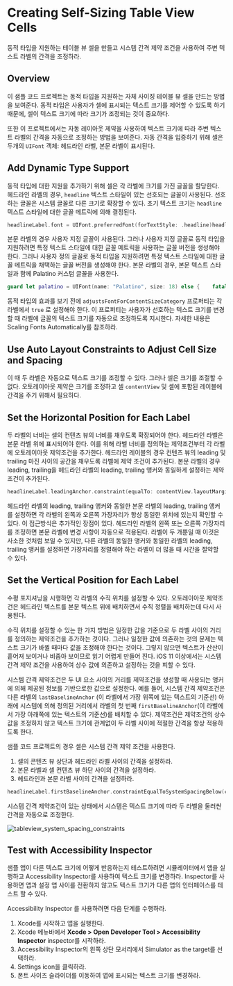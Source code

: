 # Creating Self-Sizing Table View Cells

동적 타입을 지원하는 테이블 뷰 셀을 만들고 시스템 간격 제약 조건을 사용하여 주변 텍스트 라벨의 간격을 조정하라.

## Overview

이 샘플 코드 프로젝트는 동적 타입을 지원하는 자체 사이징 테이블 뷰 셀을 만드는 방법을 보여준다. 동적 타입은 사용자가 셀에 표시되는 텍스트 크기를 제어할 수 있도록 하기 때문에, 셀이 텍스트 크기에 따라 크기가 조정되는 것이 중요하다.

또한 이 프로젝트에서는 자동 레이아웃 제약을 사용하여 텍스트 크기에 따라 주변 텍스트 라벨의 간격을 자동으로 조정하는 방법을 보여준다. 자동 간격을 입증하기 위해 셀은 두개의 `UIFont` 객체: 헤드라인 라벨, 본문 라벨이 표시된다.

## Add Dynamic Type Support

동적 타입에 대한 지원을 추가하기 위해 셀은 각 라벨에 크기를 가진 글꼴을 할당한다. 헤드라인 라벨의 경우, `headline` 텍스트 스타일이 있는 선호되는 글꼴이 사용된다. 선호하는 글꼴은 시스템 글꼴로 다른 크기로 확장할 수 있다. 초기 텍스트 크기는 `headline` 텍스트 스타일에 대한 글꼴 메트릭에 의해 결정된다.

```swift
headlineLabel.font = UIFont.preferredFont(forTextStyle: .headline)headlineLabel.adjustsFontForContentSizeCategory = true
```

본문 라벨의 경우 사용자 지정 글꼴이 사용된다. 그러나 사용자 지정 글꼴로 동적 타입을 지원하려면 특정 텍스트 스타일에 대한 글꼴 메트릭을 사용하는 글꼴 버전을 생성해야 한다. 그러나 사용자 정의 글꼴로 동적 타입을 지원하려면 특정 텍스트 스타일에 대한 글꼴 메트릭을 채택하는 글꼴 버전을 생성해야 한다. 본문 라벨의 경우, 본문 텍스트 스타일과 함께 Palatino 커스텀 글꼴을 사용한다.

```swift
guard let palatino = UIFont(name: "Palatino", size: 18) else {    fatalError("""        Failed to load the "Palatino" font.        Since this font is included with all versions of iOS that support Dynamic Type, verify that the spelling and casing is correct.        """    )}bodyLabel.font = UIFontMetrics(forTextStyle: .body).scaledFont(for: palatino)bodyLabel.adjustsFontForContentSizeCategory = true
```

동적 타입의 효과를 보기 전에 `adjustsFontForContentSizeCategory` 프로퍼티는 각 라벨에서 `true` 로 설정해야 한다. 이 프로퍼티는 사용자가 선호하는 텍스트 크기를 변경할 때 라벨에 글꼴의 텍스트 크기를 자동으로 조정하도록 지시한다. 자세한 내용은 Scaling Fonts Automatically를 참조하라.

## Use Auto Layout Constraints to Adjust Cell Size and Spacing

이 때 두 라벨은 자동으로 텍스트 크기를 조정할 수 있다. 그러나 셀은 크기를 조절할 수 없다. 오토레이아웃 제약은 크기를 조정하고 셀 `contentView` 및 셀에 포함된 레이블에 간격을 주기 위해서 필요하다.

## Set the Horizontal Position for Each Label

두 라벨의 너비는 셀의 컨텐츠 뷰의 너비를 채우도록 확장되어야 한다. 헤드라인 라벨은 본문 라벨 위에 표시되어야 한다. 이를 위해 라벨 너비를 정의하는 제약조건부터 각 라벨에 오토레이아웃 제약조건을 추가한다. 헤드라인 레이블의 경우 컨텐츠 뷰의 leading 및 trailing 마진 사이의 공간을 채우도록 라벨에 제약 조건이 추가된다. 본문 라벨의 경우 leading, trailing을 헤드라인 라벨의 leading, trailing 앵커와 동일하게 설정하는 제약조건이 추가된다.

```swift
headlineLabel.leadingAnchor.constraint(equalTo: contentView.layoutMarginsGuide.leadingAnchor).isActive = trueheadlineLabel.trailingAnchor.constraint(equalTo: contentView.layoutMarginsGuide.trailingAnchor).isActive = truebodyLabel.leadingAnchor.constraint(equalTo: headlineLabel.leadingAnchor).isActive = truebodyLabel.trailingAnchor.constraint(equalTo: headlineLabel.trailingAnchor).isActive = true
```

헤드라인 라벨의 leading, trailing 앵커와 동일한 본문 라벨의 leading, trailing 앵커를 설정하면 각 라벨의 왼쪽과 오른쪽 가장자리가 항상 동일한 위치에 있는지 확인할 수 있다. 이 접근방식은 추가적인 장점이 있다. 헤드라인 라벨의 왼쪽 또는 오른쪽 가장자리를 조정하면 본문 라벨에 변경 사항이 자동으로 적용된다. 라벨이 두 개뿐일 때 이것은 사소한 것처럼 보일 수 있지만, 다른 라벨의 동일한 앵커와 동일한 라벨의 leading, trailing 앵커를 설정하면 가장자리를 정렬해야 하는 라벨이 더 많을 때 시간을 절약할 수 있다.

## Set the Vertical Position for Each Label

수평 포지셔닝을 시행하면 각 라벨의 수직 위치를 설정할 수 있다. 오토레이아웃 제약조건은 헤드라인 텍스트를 본문 텍스트 위에 배치하면서 수직 정렬을 배치하는데 다시 사용된다.

수직 위치를 설정할 수 있는 한 가지 방법은 일정한 값을 기준으로 두 라벨 사이의 거리를 정의하는 제약조건을 추가하는 것이다. 그러나 일정한 값에 의존하는 것의 문제는 텍스트 크기가 바뀔 때마다 값을 조정해야 한다는 것이다. 그렇지 않으면 텍스트가 산산이 흩어져 보이거나 비좁아 보이므로 읽기 어렵게 만들어 진다. iOS 11 이상에서는 시스템 간격 제약 조건을 사용하여 상수 값에 의존하고 설정하는 것을 피할 수 있다.

시스템 간격 제약조건은 두 UI 요소 사이의 거리를 제약조건을 생성할 때 사용되는 앵커에 의해 제공된 정보를 기반으로한 값으로 설정한다. 예를 들어, 시스템 간격 제약조건은 다른 라벨의 `lastBaselineAnchor` \(이 라벨에서 가장 위쪽에 있는 텍스트의 기준선\) 아래에 시스템에 의해 정의된 거리에서 라벨의 첫 번째 `firstBaselineAnchor`\(이 라벨에서 가장 아래쪽에 있는 텍스트의 기준선\)를 배치할 수 있다. 제약조건은 제약조건의 상수 값을 조정하지 않고 텍스트 크기에 관계없이 두 라벨 사이에 적절한 간격을 항상 적용하도록 한다.

샘플 코드 프로젝트의 경우 셀은 시스템 간격 제약 조건을 사용한다.

1. 셀의 콘텐츠 뷰 상단과 헤드라인 라벨 사이의 간격을 설정하라.
2. 본문 라벨과 셀 컨텐츠 뷰 하단 사이의 간격을 설정하라.
3. 헤드라인과 본문 라벨 사이의 간격을 설정하라.

```swift
headlineLabel.firstBaselineAnchor.constraintEqualToSystemSpacingBelow(contentView.layoutMarginsGuide.topAnchor, multiplier: 1).isActive = truecontentView.layoutMarginsGuide.bottomAnchor.constraintEqualToSystemSpacingBelow(bodyLabel.lastBaselineAnchor, multiplier: 1).isActive = truebodyLabel.firstBaselineAnchor.constraintEqualToSystemSpacingBelow(headlineLabel.lastBaselineAnchor, multiplier: 1).isActive = true
```

시스템 간격 제약조건이 있는 상태에서 시스템은 텍스트 크기에 따라 두 라벨을 둘러싼 간격을 자동으로 조정한다.

![tableview\_system\_spacing\_constraints](https://github.com/junyng/study-apple-docs/tree/c4b292b17da2edc8670232ab9689281024a64f04/.gitbook/assets/tableview_system_spacing_constraints.png)

## Test with Accessibility Inspector

샘플 앱이 다른 텍스트 크기에 어떻게 반응하는지 테스트하려면 시뮬레이터에서 앱을 실행하고 Accessibility Inspector를 사용하여 텍스트 크기를 변경하라. Inspector를 사용하면 앱과 설정 앱 사이를 전환하지 않고도 텍스트 크기가 다른 앱의 인터페이스를 테스트 할 수 있다.

Accessibility Inspector 를 사용하려면 다음 단계를 수행하라.

1. Xcode를 시작하고 앱을 실행한다.
2. Xcode 메뉴바에서 **Xcode &gt; Open Developer Tool &gt; Accessibility Inspector**  inspector를 시작하라.
3. Accessibility Inspector의 왼쪽 상단 모서리에서 Simulator as the target를 선택하라.
4. Settings icon을 클릭하라.
5. 폰트 사이즈 슬라이더를 이동하여 앱에 표시되는 텍스트 크기를 변경하라.

